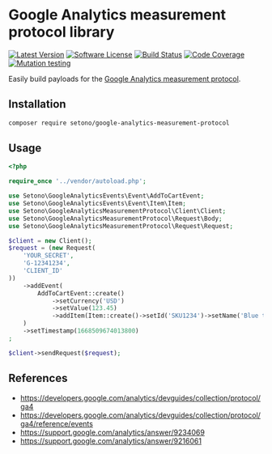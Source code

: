 # Google Analytics measurement protocol library

[![Latest Version][ico-version]][link-packagist]
[![Software License][ico-license]](LICENSE)
[![Build Status][ico-github-actions]][link-github-actions]
[![Code Coverage][ico-code-coverage]][link-code-coverage]
[![Mutation testing][ico-infection]][link-infection]

Easily build payloads for the [Google Analytics measurement protocol](https://developers.google.com/analytics/devguides/collection/protocol/ga4).

## Installation

```bash
composer require setono/google-analytics-measurement-protocol
```

## Usage

```php
<?php

require_once '../vendor/autoload.php';

use Setono\GoogleAnalyticsEvents\Event\AddToCartEvent;
use Setono\GoogleAnalyticsEvents\Event\Item\Item;
use Setono\GoogleAnalyticsMeasurementProtocol\Client\Client;
use Setono\GoogleAnalyticsMeasurementProtocol\Request\Body;
use Setono\GoogleAnalyticsMeasurementProtocol\Request\Request;

$client = new Client();
$request = (new Request(
    'YOUR_SECRET',
    'G-12341234',
    'CLIENT_ID'
))
    ->addEvent(
        AddToCartEvent::create()
            ->setCurrency('USD')
            ->setValue(123.45)
            ->addItem(Item::create()->setId('SKU1234')->setName('Blue t-shirt')),
    )
    ->setTimestamp(1668509674013800)
;

$client->sendRequest($request);
```

## References

- https://developers.google.com/analytics/devguides/collection/protocol/ga4
- https://developers.google.com/analytics/devguides/collection/protocol/ga4/reference/events
- https://support.google.com/analytics/answer/9234069
- https://support.google.com/analytics/answer/9216061

[ico-version]: https://poser.pugx.org/setono/google-analytics-measurement-protocol/v/stable
[ico-license]: https://poser.pugx.org/setono/google-analytics-measurement-protocol/license
[ico-github-actions]: https://github.com/Setono/google-analytics-measurement-protocol/workflows/build/badge.svg
[ico-code-coverage]: https://codecov.io/gh/Setono/google-analytics-measurement-protocol/branch/master/graph/badge.svg
[ico-infection]: https://img.shields.io/endpoint?style=flat&url=https%3A%2F%2Fbadge-api.stryker-mutator.io%2Fgithub.com%2FSetono%2Fgoogle-analytics-measurement-protocol%2Fmaster

[link-packagist]: https://packagist.org/packages/setono/google-analytics-measurement-protocol
[link-github-actions]: https://github.com/Setono/google-analytics-measurement-protocol/actions
[link-code-coverage]: https://codecov.io/gh/Setono/google-analytics-measurement-protocol
[link-infection]: https://dashboard.stryker-mutator.io/reports/github.com/Setono/google-analytics-measurement-protocol/master
